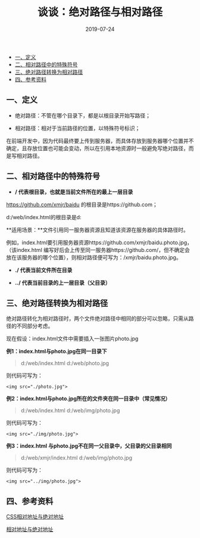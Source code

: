 ﻿---
layout: post
title: "谈谈：绝对路径与相对路径"
date: 2019-07-24  
description: "绝对路径与相对路径"
tag: 计算机知识
---

- [一、定义](#%E4%B8%80%E5%AE%9A%E4%B9%89)
- [二、相对路径中的特殊符号](#%E4%BA%8C%E7%9B%B8%E5%AF%B9%E8%B7%AF%E5%BE%84%E4%B8%AD%E7%9A%84%E7%89%B9%E6%AE%8A%E7%AC%A6%E5%8F%B7)
- [三、绝对路径转换为相对路径](#%E4%B8%89%E7%BB%9D%E5%AF%B9%E8%B7%AF%E5%BE%84%E8%BD%AC%E6%8D%A2%E4%B8%BA%E7%9B%B8%E5%AF%B9%E8%B7%AF%E5%BE%84)
- [四、参考资料](#%E5%9B%9B%E5%8F%82%E8%80%83%E8%B5%84%E6%96%99)

## 一、定义

- 绝对路径：不管在哪个目录下，都是以根目录开始写路径；

- 相对路径：相对于当前路径的位置，以特殊符号标识；

在前端开发中，因为代码最终要上传到服务器，而具体存放到服务器哪个位置并不确定，且存放位置也可能会变动，所以在引用本地资源时一般避免写绝对路径，而是写相对路径。

## 二、相对路径中的特殊符号

- **/ 代表根目录，也就是当前文件所在的最上一层目录**

https://github.com/xmjr/baidu  的根目录是https://github.com； 

d:/web/index.html的根目录是d:

**适用场景：**文件引用同一服务器资源且知道该资源在服务器的具体路径时。

例如，index.html要引用服务器资源https://github.com/xmjr/baidu.photo.jpg，（该index.html
编写好后会上传至同一服务器https://github.com/，但不确定会放在该服务器的哪个位置），则相对路径便可写为：/xmjr/baidu.photo.jpg。

- **./ 代表当前文件所在目录**

- **../ 代表当前目录的上一层目录（父目录）**


## 三、绝对路径转换为相对路径

绝对路径转化为相对路径时，两个文件绝对路径中相同的部分可以忽略，只需从路径的不同部分考虑。

现在假设：index.html文件中需要插入一张图片photo.jpg

**例1：index.html与photo.jpg在同一目录下**

> d:/web/index.html
> d:/web/photo.jpg

则代码可写为：

    <img src="./photo.jpg">

**例2：index.html与photo.jpg所在的文件夹在同一目录中（常见情况）**

> d:/web/index.html
> d:/web/img/photo.jpg

则代码可写为：

    <img src="./img/photo.jpg">

**例3：index.html 与photo.jpg不在同一父目录中，父目录的父目录相同**

> d:/web/xmjr/index.html
> d:/web/img/photo.jpg

则代码可写为：

    <img src="../img/photo.jpg">


## 四、参考资料

[CSS相对地址与绝对地址](https://blog.csdn.net/gxq741718618/article/details/21658237)

[相对地址与绝对地址](https://www.cnblogs.com/coconutGirl/p/8324081.html) 

